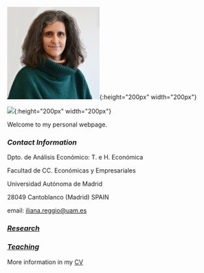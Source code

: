<!---
My research interests are 
-->


![](myLib/iliana_pic.jpg){:height="200px" width="200px"}

![](myLib/github_Iliana.jpg){:height="200px" width="200px"}

Welcome to my personal webpage. 

### **_Contact Information_**
Dpto. de Análisis Económico: T. e H. Económica 

Facultad de CC. Económicas y Empresariales 

Universidad Autónoma de Madrid 

28049 Cantoblanco (Madrid) SPAIN

email: iliana.reggio@uam.es


### **_[Research](research.md)_**

### **_[Teaching](teaching.md)_**

More information in my [CV](myLib/IlianaReggio_CV_Sept2019.pdf)

<!---
your comment goes here
and here
-->
